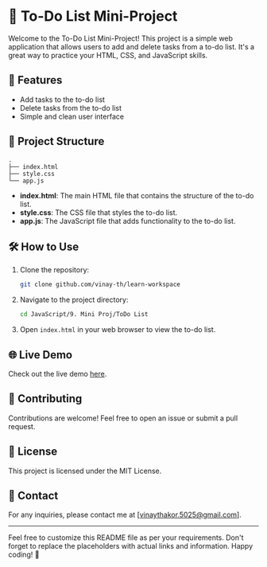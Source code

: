 
# 📝 To-Do List Mini-Project

Welcome to the To-Do List Mini-Project! This project is a simple web application that allows users to add and delete tasks from a to-do list. It's a great way to practice your HTML, CSS, and JavaScript skills.

## 🚀 Features

- Add tasks to the to-do list
- Delete tasks from the to-do list
- Simple and clean user interface

## 📂 Project Structure

```
.
├── index.html
├── style.css
└── app.js
```

- **index.html**: The main HTML file that contains the structure of the to-do list.
- **style.css**: The CSS file that styles the to-do list.
- **app.js**: The JavaScript file that adds functionality to the to-do list.

## 🛠️ How to Use

1. Clone the repository:
   ```bash
   git clone github.com/vinay-th/learn-workspace
   ```
2. Navigate to the project directory:
   ```bash
   cd JavaScript/9. Mini Proj/ToDo List
   ```
3. Open `index.html` in your web browser to view the to-do list.

## 🌐 Live Demo

Check out the live demo [here](https://hawk-10.github.io/todo-list/).


## 🤝 Contributing

Contributions are welcome! Feel free to open an issue or submit a pull request.

## 📄 License

This project is licensed under the MIT License.

## 📧 Contact

For any inquiries, please contact me at [vinaythakor.5025@gmail.com].

---

Feel free to customize this README file as per your requirements. Don't forget to replace the placeholders with actual links and information. Happy coding! 🎉
